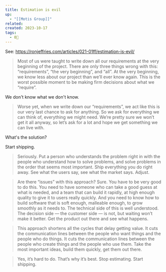 ```yaml
---
title: Estimation is evil
up:
  - "[[Motis Group]]"
related: 
created: 2023-10-17
tags:
  - 0🌲
---
```

See: https://ronjeffries.com/articles/021-01ff/estimation-is-evil/

> Most of us were taught to write down all our requirements at the very beginning of the project. There are only three things wrong with this: “requirements”, “the very beginning”, and “all”. At the very beginning, we know less about our project than we’ll ever know again. This is the worst possible moment to be making firm decisions about what we “require”.

We don't know what we don't know.

> Worse yet, when we write down our “requirements”, we act like this is our very last chance to ask for anything. So we ask for everything we can think of, everything we might need. We’re pretty sure we won’t get it all anyway, so let’s ask for a lot and hope we get something we can live with.

What's the solution?

Start shipping. 

> Seriously. Put a person who understands the problem right in with the people who understand how to solve problems, and solve problems in the order that seems most important. Ship everything you do right away. See what the users say, see what the market says. Adjust.

> Are there “issues” with this approach? Sure. You have to be very good to do this. You need to have someone who can take a good guess at what is needed, and a team that can build it rapidly, at high enough quality to give it to users really quickly. And you need to know how to build software that is soft enough, malleable enough, to grow smoothly as it needs to. The technical side of this is well understood. The decision side — the customer side — is not, but waiting won’t make it better. Get the product out there and see what happens.

> This approach shortens all the cycles that delay getting value. It cuts the communication lines between the people who want things and the people who do things. It cuts the communication lines between the people who create things and the people who use them. Take the most important ideas, build them quickly, get them out there.

> Yes, it’s hard to do. That’s why it’s best. Stop estimating. Start shipping.